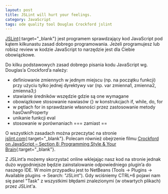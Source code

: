 ```yaml
---
layout: post
title: JSLint will hurt your feelings.
category: JavaScript 
tags: ode quality tool Douglas Crockford jslint
---
```

[JSLint](http://www.jslint.com/lint.html){:target="_blank"} jest programem sprawdzający kod JavaScript pod kątem kilkunastu zasad dobrego programowania. Jeżeli programujesz lub robisz review w kodzie JavaScript to narzędzie jest dla Ciebie obowiązkowe.

Do kilku podstawowych zasad dobrego pisania kodu JavaScript wg. Douglas’a Crockford’a należy:

- definiowanie zmiennych w jednym miejscu (np. na początku funkcji) przy użyciu tylko jednej dyrektywy var (np. var zmienna1, zmienna2, zmienna3;)
- stawianie średników wszędzie gdzie są one wymagane
- obowiązkowe stosowanie nawiasów {} w konstrukcjach if, while, do, for
- w pętlach for in sprawdzanie własności przez zastosowanie metody hasOwnProperty
- unikanie funkcji eval
- stosowanie w porównaniach === zamiast ==

O wszystkich zasadach można przeczytać na stronie [jslint.com](http://www.jslint.com/lint.html){:target="_blank"}. Polecam również obejrzenie filmu [Crockford on JavaScript – Section 8: Programming Style & Your Brain](http://www.youtube.com/watch?v=taaEzHI9xyY){:target="_blank"}.

Z JSLint’a możemy skorzystać online wklejając nasz kod na stronie jednak dużo wygodniejsze będzie zainstalowanie odpowiedniego plugin’a do naszego IDE. W moim przypadku jest to NetBeans (Tools -> Plugins -> Available plugins -> Search: "JSLint"). Gdy wciśniemy CTRL+6 pojawi nam się panel "Task" z wszystkimi błędami znalezionymi (w otwartych plikach) przez JSLint'a.
